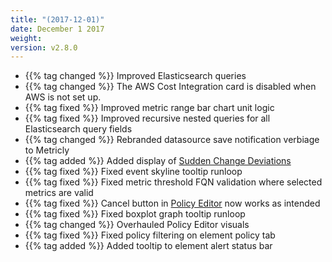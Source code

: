 ```yaml
---
title: "(2017-12-01)"
date: December 1 2017
weight:
version: v2.8.0
---
```

- {{% tag changed %}} Improved Elasticsearch queries
- {{% tag changed %}} The AWS Cost Integration card is disabled when AWS is not set up.
- {{% tag fixed %}} Improved metric range bar chart unit logic
- {{% tag fixed %}} Improved recursive nested queries for all Elasticsearch query fields
- {{% tag changed %}} Rebranded datasource save notification verbiage to Metricly
- {{% tag added %}} Added display of [Sudden Change Deviations](https://docs.metricly.com/data-visualization/analytics/sudden-change-detection/)
- {{% tag fixed %}} Fixed event skyline tooltip runloop
- {{% tag fixed %}} Fixed metric threshold FQN validation where selected metrics are valid
- {{% tag fixed %}}  Cancel button in [Policy Editor](https://docs.metricly.com/alerts-notifications/policies/create-edit-policies/) now works as intended
- {{% tag fixed %}} Fixed boxplot graph tooltip runloop
- {{% tag changed %}} Overhauled Policy Editor visuals
- {{% tag fixed %}} Fixed policy filtering on element policy tab
- {{% tag added %}} Added tooltip to element alert status bar
